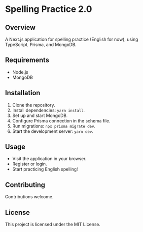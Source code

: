 # Spelling Practice 2.0

## Overview
A Next.js application for spelling practice (English for now), using TypeScript, Prisma, and MongoDB.

## Requirements
- Node.js
- MongoDB

## Installation
1. Clone the repository.
2. Install dependencies: `yarn install`.
3. Set up and start MongoDB.
4. Configure Prisma connection in the schema file.
5. Run migrations: `npx prisma migrate dev`.
6. Start the development server: `yarn dev`.

## Usage
- Visit the application in your browser.
- Register or login.
- Start practicing English spelling!

## Contributing
Contributions welcome.

## License
This project is licensed under the MIT License.
